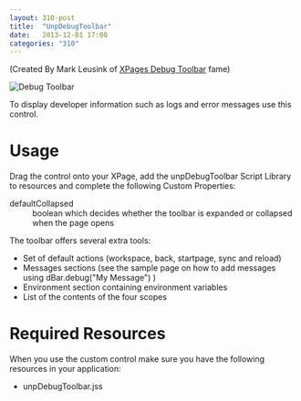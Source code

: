 ```yaml
---
layout: 310-post
title:  "UnpDebugToolbar"
date:   2013-12-01 17:00
categories: "310"
---
```


(Created By Mark Leusink of [XPages Debug Toolbar](http://www.openntf.org/internal/home.nsf/project.xsp?action=openDocument&name=XPage%20Debug%20Toolbar) fame)

![Debug Toolbar](http://teamstudio.s3.amazonaws.com/images/debugtoolbar-ipad.png)

To display developer information such as logs and error messages use this control.

# Usage

Drag the control onto your XPage, add the unpDebugToolbar Script Library to resources and complete the following Custom Properties:

<dl class="dl-horizontal">
	<dt>defaultCollapsed</dt><dd>boolean which decides whether the toolbar is expanded or collapsed when the page opens</dd>
</dl>

The toolbar offers several extra tools:

* Set of default actions (workspace, back, startpage, sync and reload)
* Messages sections (see the sample page on how to add messages using dBar.debug("My Message") )
* Environment section containing environment variables
* List of the contents of the four scopes

<script src="https://gist.github.com/whitemx/7527784.js"></script>

# Required Resources
When you use the custom control make sure you have the following resources in your application:

* unpDebugToolbar.jss